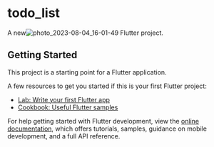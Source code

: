 # todo_list

A new![photo_2023-08-04_16-01-49](https://github.com/mehari123/2023-project-phase-mobile-tasks/assets/88460961/2d1e4294-9695-4d95-ad6e-331634d0e0e2)
 Flutter project.

## Getting Started

This project is a starting point for a Flutter application.

A few resources to get you started if this is your first Flutter project:

- [Lab: Write your first Flutter app](https://docs.flutter.dev/get-started/codelab)
- [Cookbook: Useful Flutter samples](https://docs.flutter.dev/cookbook)

For help getting started with Flutter development, view the
[online documentation](https://docs.flutter.dev/), which offers tutorials,
samples, guidance on mobile development, and a full API reference.
